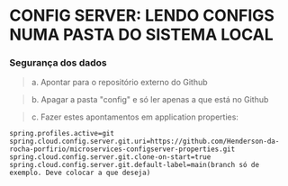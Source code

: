 # CONFIG SERVER: LENDO CONFIGS NUMA PASTA DO SISTEMA LOCAL
### Segurança dos dados
> a. Apontar para o repositório externo do Github

> b. Apagar a pasta "config" e só ler apenas a que está no Github

> c. Fazer estes apontamentos em application properties:
````
spring.profiles.active=git
spring.cloud.config.server.git.uri=https://github.com/Henderson-da-rocha-porfirio/microservices-configserver-properties.git
spring.cloud.config.server.git.clone-on-start=true
spring.cloud.config.server.git.default-label=main(branch só de exemplo. Deve colocar a que deseja)
````

